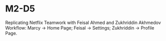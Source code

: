 # M2-D5
Replicating Netflix
Teamwork with Feisal Ahmed and Zukhriddin Akhmedov
Workflow: Marcy -> Home Page; Feisal -> Settings; Zukhriddin -> Profile Page.
